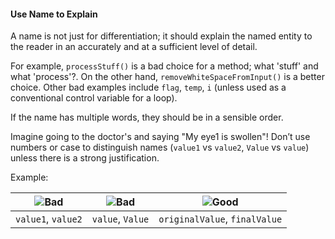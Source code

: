 <link rel="stylesheet" href="{{baseUrl}}/css/textbook.css">

<div class="website-content">

<div id="title">

#### Use Name to Explain

</div>

<div id="body">

A name is not just for differentiation; it should explain the named entity to the reader in an accurately and at a sufficient level of detail.

For example, `processStuff()` is a bad choice for a method; what 'stuff' and what 'process'?. On the other hand, `removeWhiteSpaceFromInput()` is a better choice. Other bad examples include `flag`, `temp`, `i` (unless used as a conventional control variable for a loop).

If the name has multiple words, they should be in a sensible order.

Imagine going to the doctor's and saying "My eye1 is swollen"! Don’t use numbers or case to distinguish names (`value1` vs `value2`, `Value` vs `value`) unless there is a strong justification.

<tip-box>

Example:

| ![][Bad]          | ![][Bad]          | ![][Good]                     |
| ----------------- | ----------------- | ----------------------------- |
|`value1`, `value2` | `value`, `Value`  | `originalValue`, `finalValue` |

</tip-box>

[Bad]: ../../../images/Bad.png "Bad"
[Good]: ../../../images/Good.png "Good"

</div>

</div>
